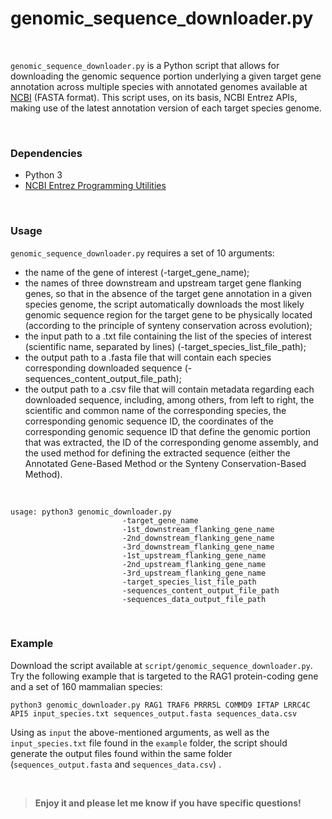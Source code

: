 # genomic_sequence_downloader.py

<br>

`genomic_sequence_downloader.py` is a Python script that allows for downloading the genomic sequence portion underlying a given target gene annotation across multiple species with annotated genomes available at [NCBI](https://www.ncbi.nlm.nih.gov/) (FASTA format). This script uses, on its basis, NCBI Entrez APIs, making use of the latest annotation version of each target species genome.

<br>

### Dependencies

+ Python 3
+ [NCBI Entrez Programming Utilities](https://www.ncbi.nlm.nih.gov/home/tools/) 

<br>

### Usage 

`genomic_sequence_downloader.py` requires a set of 10 arguments: 
+ the name of the gene of interest (-target_gene_name); 
+ the names of three downstream and upstream target gene flanking genes, so that in the absence of the target gene annotation in a given species genome, the script automatically downloads the most likely genomic sequence region for the target gene to be physically located (according to the principle of synteny conservation across evolution);
+ the input path to a .txt file containing the list of the species of interest (scientific name, separated by lines) (-target_species_list_file_path);
+ the output path to a .fasta file that will contain  each species corresponding downloaded sequence (-sequences_content_output_file_path); 
+ the output path to a .csv file that will contain metadata regarding each downloaded sequence, including, among others, from left to right, the scientific and common name of the corresponding species, the corresponding genomic sequence ID, the coordinates of the corresponding genomic sequence ID that define the genomic portion that was extracted, the ID of the corresponding genome assembly, and the used method for defining the extracted sequence (either the Annotated Gene-Based Method or the Synteny Conservation-Based Method).

<br>

	usage: python3 genomic_downloader.py
                             -target_gene_name
                             -1st_downstream_flanking_gene_name
                             -2nd_downstream_flanking_gene_name
                             -3rd_downstream_flanking_gene_name
                             -1st_upstream_flanking_gene_name
                             -2nd_upstream_flanking_gene_name
                             -3rd_upstream_flanking_gene_name
                             -target_species_list_file_path
                             -sequences_content_output_file_path
                             -sequences_data_output_file_path

<br>

### Example

Download the script available at `script/genomic_sequence_downloader.py`. Try the following example that is targeted to the RAG1 protein-coding gene and a set of 160 mammalian species:

	python3 genomic_downloader.py RAG1 TRAF6 PRRR5L COMMD9 IFTAP LRRC4C API5 input_species.txt sequences_output.fasta sequences_data.csv
			
Using as `input` the above-mentioned arguments, as well as the `input_species.txt` file found in the `example` folder, the script should generate the output files found within the same folder (`sequences_output.fasta` and `sequences_data.csv`) .

<br>

>**Enjoy it and please let me know if you have specific questions!**
